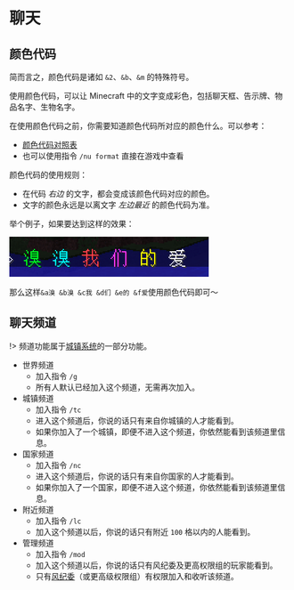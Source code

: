 # 聊天

## 颜色代码

简而言之，颜色代码是诸如 `&2`、`&b`、`&m` 的特殊符号。

使用颜色代码，可以让 Minecraft 中的文字变成彩色，包括聊天框、告示牌、物品名字、生物名字。

在使用颜色代码之前，你需要知道颜色代码所对应的颜色什么。可以参考：

- [颜色代码对照表](https://wiki.ess3.net/mc/)
- 也可以使用指令 `/nu format` 直接在游戏中查看

颜色代码的使用规则：

- 在代码 *右边* 的文字，都会变成该颜色代码对应的颜色。
- 文字的颜色永远是以离文字 *左边最近* 的颜色代码为准。

举个例子，如果要达到这样的效果：

![秀秀我们的爱](../assets/images/plugins/color-code-example.png)

那么这样`&a溴 &b溴 &c我 &d们 &e的 &f爱`使用颜色代码即可～

## 聊天频道

!> 频道功能属于[城镇系统](/plugins/towny.md)的一部分功能。

- 世界频道
  - 加入指令 `/g`
  - 所有人默认已经加入这个频道，无需再次加入。
- 城镇频道
  - 加入指令 `/tc`
  - 进入这个频道后，你说的话只有来自你城镇的人才能看到。
  - 如果你加入了一个城镇，即便不进入这个频道，你依然能看到该频道里信息。
- 国家频道
  - 加入指令 `/nc`
  - 进入这个频道后，你说的话只有来自你国家的人才能看到。
  - 如果你加入了一个国家，即便不进入这个频道，你依然能看到该频道里信息。
- 附近频道
  - 加入指令 `/lc`
  - 加入这个频道以后，你说的话只有附近 `100` 格以内的人能看到。
- 管理频道
  - 加入指令 `/mod`
  - 加入这个频道以后，你说的话只有风纪委及更高权限组的玩家能看到。
  - 只有[风纪委](../staff.md)（或更高级权限组）有权限加入和收听该频道。
